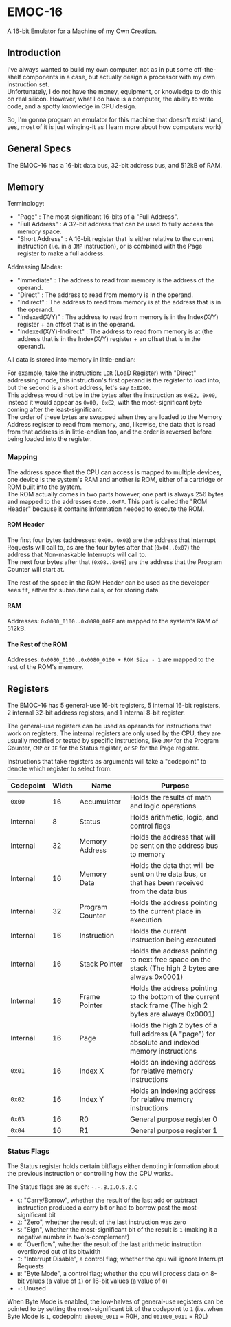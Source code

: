 # EMOC-16

A 16-bit Emulator for a Machine of my Own Creation.

## Introduction

I've always wanted to build my own computer, not as in put some off-the-shelf components in a case, but actually design a processor with my own instruction set.  
Unfortunately, I do not have the money, equipment, or knowledge to do this on real silicon. However, what I do have is a computer, the ability to write code, and a spotty knowledge in CPU design.

So, I'm gonna program an emulator for this machine that doesn't exist! (and, yes, most of it is just winging-it as I learn more about how computers work)

## General Specs

The EMOC-16 has a 16-bit data bus, 32-bit address bus, and 512kB of RAM.

## Memory

Terminology:

- "Page" : The most-significant 16-bits of a "Full Address".
- "Full Address" : A 32-bit address that can be used to fully access the memory space.
- "Short Address" : A 16-bit register that is either relative to the current instruction (i.e. in a `JMP` instruction), or is combined with the Page register to make a full address.

Addressing Modes:

- "Immediate" : The address to read from memory is the address of the operand.
- "Direct" : The address to read from memory is in the operand.
- "Indirect" : The address to read from memory is at the address that is in the operand.
- "Indexed(X/Y)" : The address to read from memory is in the Index(X/Y) register + an offset that is in the operand.
- "Indexed(X/Y)-Indirect" : The address to read from memory is at (the address that is in the Index(X/Y) register + an offset that is in the operand).

All data is stored into memory in little-endian:

For example, take the instruction: `LDR` (LoaD Register) with "Direct" addressing mode, this instruction's first operand is the register to load into, but the second is a short address, let's say `0xE200`.  
This address would not be in the bytes after the instruction as `0xE2, 0x00`, instead it would appear as `0x00, 0xE2`, with the most-significant byte coming after the least-significant.  
The order of these bytes are swapped when they are loaded to the Memory Address register to read from memory, and, likewise, the data that is read from that address is in little-endian too, and the order is reversed before being loaded into the register.

### Mapping

The address space that the CPU can access is mapped to multiple devices, one device is the system's RAM and another is ROM, either of a cartridge or ROM built into the system.  
The ROM actually comes in two parts however, one part is always 256 bytes and mapped to the addresses `0x00..0xFF`. This part is called the "ROM Header" because it contains information needed to execute the ROM.

#### ROM Header

The first four bytes (addresses: `0x00..0x03`) are the address that Interrupt Requests will call to, as are the four bytes after that (`0x04..0x07`) the address that Non-maskable Interrupts will call to.  
The next four bytes after that (`0x08..0x0B`) are the address that the Program Counter will start at.

The rest of the space in the ROM Header can be used as the developer sees fit, either for subroutine calls, or for storing data.

#### RAM

Addresses: `0x0000_0100..0x0080_00FF` are mapped to the system's RAM of 512kB.

#### The Rest of the ROM

Addresses: `0x0080_0100..0x0080_0100 + ROM Size - 1` are mapped to the rest of the ROM's memory.

## Registers

The EMOC-16 has 5 general-use 16-bit registers, 5 internal 16-bit registers, 2 internal 32-bit address registers, and 1 internal 8-bit register.

The general-use registers can be used as operands for instructions that work on registers.
The internal registers are only used by the CPU, they are usually modified or tested by specific instructions, like `JMP` for the Program Counter, `CMP` or `JE` for the Status register, or `SP` for the Page register.

Instructions that take registers as arguments will take a "codepoint" to denote which register to select from:

| Codepoint   | Width | Name            | Purpose                                                                                                                           |
| ----------- | ----- | --------------- | --------------------------------------------------------------------------------------------------------------------------------- |
| `0x00`      | 16    | Accumulator     | Holds the results of math and logic operations                                                                                    |
| Internal    | 8     | Status          | Holds arithmetic, logic, and control flags                                                                                        |
| Internal    | 32    | Memory Address  | Holds the address that will be sent on the address bus to memory                                                                  |
| Internal    | 16    | Memory Data     | Holds the data that will be sent on the data bus, or that has been received from the data bus                                     |
| Internal    | 32    | Program Counter | Holds the address pointing to the current place in execution                                                                      |
| Internal    | 16    | Instruction     | Holds the current instruction being executed                                                                                      |
| Internal    | 16    | Stack Pointer   | Holds the address pointing to next free space on the stack (The high 2 bytes are always 0x0001)                                   |
| Internal    | 16    | Frame Pointer   | Holds the address pointing to the bottom of the current stack frame (The high 2 bytes are always 0x0001)                          |
| Internal    | 16    | Page            | Holds the high 2 bytes of a full address (A "page") for absolute and indexed memory instructions                                  |
| `0x01`      | 16    | Index X         | Holds an indexing address for relative memory instructions                                                                        |
| `0x02`      | 16    | Index Y         | Holds an indexing address for relative memory instructions                                                                        |
| `0x03`      | 16    | R0              | General purpose register 0                                                                                                        |
| `0x04`      | 16    | R1              | General purpose register 1                                                                                                        |

### Status Flags

The Status register holds certain bitflags either denoting information about the previous instruction or controlling how the CPU works.

The Status flags are as such: `-.-.B.I.O.S.Z.C`

- `C`: "Carry/Borrow", whether the result of the last add or subtract instruction produced a carry bit or had to borrow past the most-significant bit
- `Z`: "Zero", whether the result of the last instruction was zero
- `S`: "Sign", whether the most-significant bit of the result is `1` (making it a negative number in two's-complement)
- `O`: "Overflow", whether the result of the last arithmetic instruction overflowed out of its bitwidth
- `I`: "Interrupt Disable", a control flag; whether the cpu will ignore Interrupt Requests
- `B`: "Byte Mode", a control flag; whether the cpu will process data on 8-bit values (a value of `1`) or 16-bit values (a value of `0`)
- `-`: Unused

When Byte Mode is enabled, the low-halves of general-use registers can be pointed to by setting the most-significant bit of the codepoint to `1` (i.e. when Byte Mode is `1`, codepoint: `0b0000_0011` = R0H, and `0b1000_0011` = R0L)
